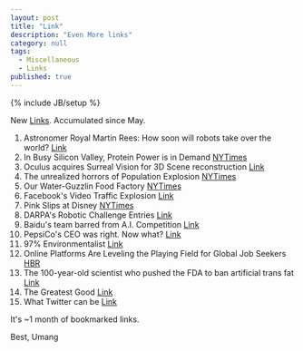 ```yaml
---
layout: post
title: "Link"
description: "Even More links"
category: null
tags: 
  - Miscellaneous
  - Links
published: true
---
```


{% include JB/setup %}

<p>
New <a href="http://umangsaini.in/tags.html#Links-ref">Links</a>. Accumulated since May.
</p>

1. Astronomer Royal Martin Rees: How soon will robots take over the world? [Link](http://www.telegraph.co.uk/culture/hay-festival/11605785/Astronomer-Royal-Martin-Rees-predicts-the-world-will-be-run-by-computers-soon.html)
2. In Busy Silicon Valley, Protein Power is in Demand [NYTimes](http://www.nytimes.com/2015/05/25/technology/in-busy-silicon-valley-protein-powder-is-in-demand.html)
3. Oculus acquires Surreal Vision for 3D Scene reconstruction [Link](http://www.roadtovr.com/oculus-acquires-computer-vision-company-surreal-vision-for-3d-scene-reconstruction/)
4. The unrealized horrors of Population Explosion [NYTimes](http://www.nytimes.com/2015/06/01/us/the-unrealized-horrors-of-population-explosion.html)
5. Our Water-Guzzlin Food Factory [NYTimes](http://www.nytimes.com/2015/05/31/opinion/sunday/nicholas-kristof-our-water-guzzling-food-factory.html)
6. Facebook's Video Traffic Explosion [Link](http://fortune.com/2015/06/03/facebook-video-traffic/)
7. Pink Slips at Disney [NYTimes](http://www.nytimes.com/2015/06/04/us/last-task-after-layoff-at-disney-train-foreign-replacements.html)
8. DARPA's Robotic Challenge Entries [Link](http://www.popsci.com/meet-darpas-rescue-robot-competitors)
9. Baidu's team barred from A.I. Competition [Link](http://www.nytimes.com/2015/06/04/technology/computer-scientists-are-astir-after-baidu-team-is-barred-from-ai-competition.html)
10. PepsiCo's CEO was right. Now what? [Link](http://fortune.com/2015/06/05/pepsico-ceo-indra-nooyi/)
11. 97% Environmentalist [Link](http://www.scottaaronson.com/blog/?p=2316)
12. Online Platforms Are Leveling the Playing Field for Global Job Seekers [HBR](https://hbr.org/2015/06/online-platforms-are-leveling-the-playing-field-for-global-job-seekers)
13. The 100-year-old scientist who pushed the FDA to ban artificial trans fat [Link](http://www.washingtonpost.com/news/to-your-health/wp/2015/06/16/the-100-year-old-scientist-who-pushed-the-fda-to-ban-artificial-trans-fat/)
14. The Greatest Good [Link](http://www.theatlantic.com/business/archive/2015/06/what-is-the-greatest-good/395768/?single_page=true)
15. What Twitter can be [Link](http://lowercasecapital.com/2015/06/03/what-twitter-can-be-2/)

It's ~1 month of bookmarked links.

Best, Umang
